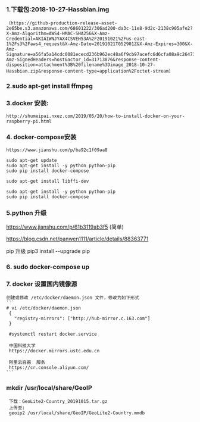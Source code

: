### 1.下载包:2018-10-27-Hassbian.img 
    （https://github-production-release-asset-2e65be.s3.amazonaws.com/68601222/306ad200-da3c-11e8-9d2c-2138c905afe2?X-Amz-Algorithm=AWS4-HMAC-SHA256&X-Amz-Credential=AKIAIWNJYAX4CSVEH53A%2F20191021%2Fus-east-1%2Fs3%2Faws4_request&X-Amz-Date=20191021T052901Z&X-Amz-Expires=300&X-Amz-Signature=a56fa5a14cdc0081ececd236b962ec48a6f9cb97acefc6d6cfa08a9c2647105a&X-Amz-SignedHeaders=host&actor_id=31713876&response-content-disposition=attachment%3B%20filename%3Dimage_2018-10-27-Hassbian.zip&response-content-type=application%2Foctet-stream）
### 2.sudo apt-get install ffmpeg

### 3.docker 安装:
    http://shumeipai.nxez.com/2019/05/20/how-to-install-docker-on-your-raspberry-pi.html
    
### 4. docker-compose安装

    https://www.jianshu.com/p/ba92c1f09aa8
    
    sudo apt-get update
    sudo apt-get install -y python python-pip
    sudo pip install docker-compose
    
    sudo apt-get install libffi-dev

    sudo apt-get install -y python python-pip
    sudo pip install docker-compose
### 5.python 升级
   https://www.jianshu.com/p/61b3119ab3f5 (简单)
   
   https://blog.csdn.net/panwen1111/article/details/88363771
    
   pip 升级 
   pip3 install --upgrade pip
   
   
 ### 6. sudo docker-compose up   
   
   
### 7. docker 设置国内镜像源   
    创建或修改 /etc/docker/daemon.json 文件，修改为如下形式
    ```
    # vi /etc/docker/daemon.json
     {
       "registry-mirrors": ["http://hub-mirror.c.163.com"]
     }
     
     #systemctl restart docker.service

     中国科技大学
     https://docker.mirrors.ustc.edu.cn

     阿里云容器  服务
     https://cr.console.aliyun.com/
    ```
  
 ### mkdir /usr/local/share/GeoIP
     下载：GeoLite2-Country_20191015.tar.gz
     上传至:
     geoip2 /usr/local/share/GeoIP/GeoLite2-Country.mmdb
    
    
